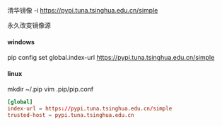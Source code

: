 清华镜像
 -i https://pypi.tuna.tsinghua.edu.cn/simple

永久改变镜像源
#### windows
pip config set global.index-url https://pypi.tuna.tsinghua.edu.cn/simple

#### linux
mkdir ~/.pip
vim .pip/pip.conf
```conf
[global]
index-url = https://pypi.tuna.tsinghua.edu.cn/simple
trusted-host = pypi.tuna.tsinghua.edu.cn
```